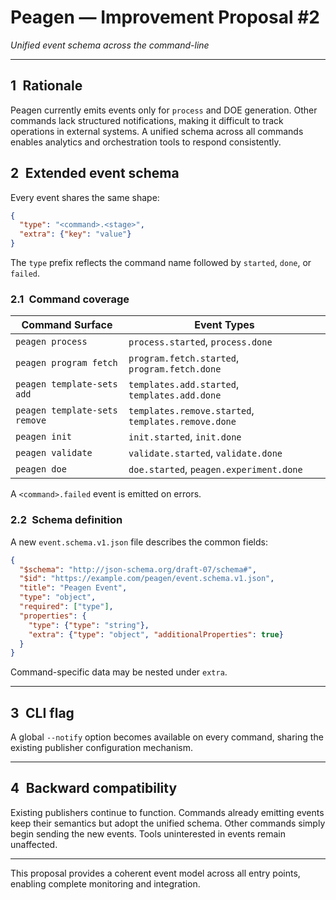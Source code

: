 # Peagen — Improvement Proposal #2

*Unified event schema across the command-line*

---

## 1 Rationale

Peagen currently emits events only for `process` and DOE generation. Other commands lack structured notifications, making it difficult to track operations in external systems. A unified schema across all commands enables analytics and orchestration tools to respond consistently.

## 2 Extended event schema

Every event shares the same shape:

```json
{
  "type": "<command>.<stage>",
  "extra": {"key": "value"}
}
```

The `type` prefix reflects the command name followed by `started`, `done`, or `failed`.

### 2.1 Command coverage

| Command Surface             | Event Types                                          |
| --------------------------- | ---------------------------------------------------- |
| `peagen process`            | `process.started`, `process.done`                    |
| `peagen program fetch`      | `program.fetch.started`, `program.fetch.done`        |
| `peagen template-sets add`      | `templates.add.started`, `templates.add.done`        |
| `peagen template-sets remove`   | `templates.remove.started`, `templates.remove.done`  |
| `peagen init`               | `init.started`, `init.done`                          |
| `peagen validate`           | `validate.started`, `validate.done`                  |
| `peagen doe`                | `doe.started`, `peagen.experiment.done`              |

A `<command>.failed` event is emitted on errors.

### 2.2 Schema definition

A new `event.schema.v1.json` file describes the common fields:

```json
{
  "$schema": "http://json-schema.org/draft-07/schema#",
  "$id": "https://example.com/peagen/event.schema.v1.json",
  "title": "Peagen Event",
  "type": "object",
  "required": ["type"],
  "properties": {
    "type": {"type": "string"},
    "extra": {"type": "object", "additionalProperties": true}
  }
}
```

Command-specific data may be nested under `extra`.

---

## 3 CLI flag

A global `--notify` option becomes available on every command, sharing the existing publisher configuration mechanism.

---

## 4 Backward compatibility

Existing publishers continue to function. Commands already emitting events keep their semantics but adopt the unified schema. Other commands simply begin sending the new events. Tools uninterested in events remain unaffected.

---

This proposal provides a coherent event model across all entry points, enabling complete monitoring and integration.

